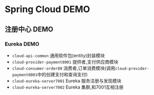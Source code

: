 # Spring Cloud DEMO

## 注册中心 DEMO

### Eureka DEMO

- `cloud-api-common` 通用软件包(entity)封装模块
- `cloud-provider-payment8001` 提供者,支付供应商模块
- `cloud-consumer-order80` 消费者,订单消费模块(调用`cloud-provider-payment8001`中的创建支付和查询支付)
- `cloud-eureka-server7001` Eureka 服务注册与发现模块
- `cloud-eureka-server7002` Eureka 集群,和7001互相注册 